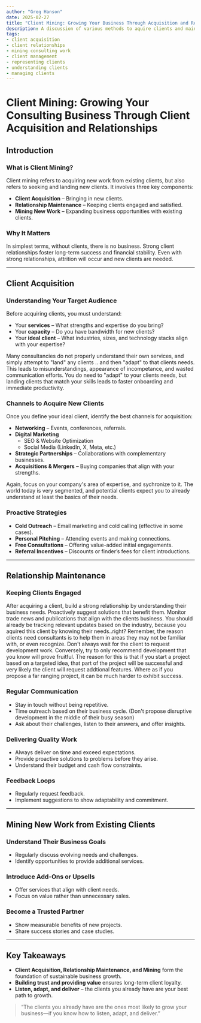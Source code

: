 ```yaml
---
author: "Greg Hanson"
date: 2025-02-27
title: "Client Mining: Growing Your Business Through Acquisition and Relationships"
description: A discussion of various methods to aquire clients and maintain relationships.
tags:
- client acquisition
- client relationships
- mining consulting work
- client management
- representing clients
- understanding clients
- managing clients
---
```

# Client Mining: Growing Your Consulting Business Through Client Acquisition and Relationships

## Introduction

### What is Client Mining?
Client mining refers to acquiring new work from existing clients, but also refers to seeking and landing new clients. It involves three key components:

- **Client Acquisition** – Bringing in new clients.
- **Relationship Maintenance** – Keeping clients engaged and satisfied.
- **Mining New Work** – Expanding business opportunities with existing clients.

### Why It Matters
In simplest terms, without clients, there is no business. Strong client relationships foster long-term success and financial stability. Even with strong relationships, 
attrition will occur and new clients are needed. 

---

## Client Acquisition

### Understanding Your Target Audience
Before acquiring clients, you must understand:

- Your **services** – What strengths and expertise do you bring?
- Your **capacity** – Do you have bandwidth for new clients?
- Your **ideal client** – What industries, sizes, and technology stacks align with your expertise?

Many consultancies do not properly understand their own services, and simply attempt to "land" any clients .. and then "adapt" to that clients needs. This leads to misunderstandings, 
appearance of incompetance, and wasted communication efforts. You do need to "adapt" to your clients needs, but landing clients that match your skills leads to faster onboarding and immediate productivity.

### Channels to Acquire New Clients
Once you define your ideal client, identify the best channels for acquisition:

- **Networking** – Events, conferences, referrals.
- **Digital Marketing**
  - SEO & Website Optimization
  - Social Media (LinkedIn, X, Meta, etc.)
- **Strategic Partnerships** – Collaborations with complementary businesses.
- **Acquisitions & Mergers** – Buying companies that align with your strengths.

Again, focus on your company's area of expertise, and sychronize to it. The world today is very segmented, and potential clients expect you to already understand at least the basics of their needs. 

### Proactive Strategies
- **Cold Outreach** – Email marketing and cold calling (effective in some cases).
- **Personal Pitching** – Attending events and making connections.
- **Free Consultations** – Offering value-added initial engagements.
- **Referral Incentives** – Discounts or finder’s fees for client introductions.

---

## Relationship Maintenance

### Keeping Clients Engaged
After acquiring a client, build a strong relationship by understanding their business needs. Proactively suggest solutions that benefit them.
Monitor trade news and publications that align with the clients business. You should already be tracking relevant updates based on the industry, because
you aquired this client by knowing their needs..right?
Remember, the reason clients need consultants is to help them in areas they may not be familiar with, or even recognize. 
Don't always wait for the client to request development work. Conversely, try to only recommend development that you know will prove fruitful. The reason for this is that
if you start a project based on a targeted idea, that part of the project will be successful and very likely the client will request addtional features. Where as if you propose
a far ranging project, it can be much harder to exhibit success.  

### Regular Communication
- Stay in touch without being repetitive.
- Time outreach based on their business cycle. (Don't propose disruptive development in the middle of their busy season)
- Ask about their challenges, listen to their answers, and offer insights.

### Delivering Quality Work
- Always deliver on time and exceed expectations.
- Provide proactive solutions to problems before they arise.
- Understand their budget and cash flow constraints.

### Feedback Loops
- Regularly request feedback.
- Implement suggestions to show adaptability and commitment.

---

## Mining New Work from Existing Clients

### Understand Their Business Goals
- Regularly discuss evolving needs and challenges.
- Identify opportunities to provide additional services.

### Introduce Add-Ons or Upsells
- Offer services that align with client needs.
- Focus on value rather than unnecessary sales.

### Become a Trusted Partner
- Show measurable benefits of new projects.
- Share success stories and case studies.

---

## Key Takeaways
- **Client Acquisition, Relationship Maintenance, and Mining** form the foundation of sustainable business growth.
- **Building trust and providing value** ensures long-term client loyalty.
- **Listen, adapt, and deliver** – the clients you already have are your best path to growth.

> “The clients you already have are the ones most likely to grow your business—if you know how to listen, adapt, and deliver.”

